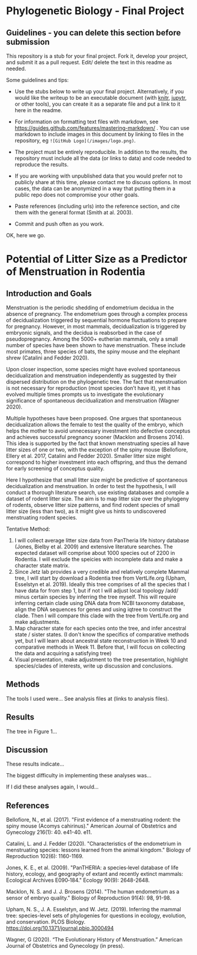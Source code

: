 # Phylogenetic Biology - Final Project

## Guidelines - you can delete this section before submission

This repository is a stub for your final project. Fork it, develop your project, and submit it as a pull request. Edit/ delete the text in this readme as needed.

Some guidelines and tips:

- Use the stubs below to write up your final project. Alternatively, if you would like the writeup to be an executable document (with [knitr](http://yihui.name/knitr/), [jupytr](http://jupyter.org/), or other tools), you can create it as a separate file and put a link to it here in the readme.

- For information on formatting text files with markdown, see https://guides.github.com/features/mastering-markdown/ . You can use markdown to include images in this document by linking to files in the repository, eg `![GitHub Logo](/images/logo.png)`.

- The project must be entirely reproducible. In addition to the results, the repository must include all the data (or links to data) and code needed to reproduce the results.

- If you are working with unpublished data that you would prefer not to publicly share at this time, please contact me to discuss options. In most cases, the data can be anonymized in a way that putting them in a public repo does not compromise your other goals.

- Paste references (including urls) into the reference section, and cite them with the general format (Smith at al. 2003).

- Commit and push often as you work.

OK, here we go.

# Potential of Litter Size as a Predictor of Menstruation in Rodentia 

## Introduction and Goals

  Menstruation is the periodic shedding of endometrium decidua in the absence of pregnancy. The endometrium goes through a complex process of decidualization triggered by sequential hormone fluctuations to prepare for pregnancy. However, in most mammals, decidualization is triggered by embryonic signals, and the decidua is reabsorbed in the case of pseudopregnancy. Among the 5000+ eutherian mammals, only a small number of species have been shown to have menstruation. These include most primates, three species of bats, the spiny mouse and the elephant shrew (Catalini and Fedder 2020). 
  
  Upon closer inspection, some species might have evolved spontaneous decidualization and menstruation independently as suggested by their dispersed distribution on the phylogenetic tree. The fact that menstruation is not necessary for reproduction (most species don’t have it), yet it has evolved multiple times prompts us to investigate the evolutionary significance of spontaneous decidualization and menstruation (Wagner 2020). 
  
  Multiple hypotheses have been proposed. One argues that spontaneous decidualization allows the female to test the quality of the embryo, which helps the mother to avoid unnecessary investment into defective conceptus and achieves successful pregnancy sooner (Macklon and Brosens 2014). This idea is supported by the fact that known menstruating species all have litter sizes of one or two, with the exception of the spiny mouse (Bellofiore, Ellery et al. 2017, Catalini and Fedder 2020). Smaller litter size might correspond to higher investment into each offspring, and thus the demand for early screening of conceptus quality.  
  
  Here I hypothesize that small litter size might be predictive of spontaneous decidualization and menstruation. In order to test the hypothesis, I will conduct a thorough literature search, use existing databases and compile a dataset of rodent litter size. The aim is to map litter size over the phylogeny of rodents, observe litter size patterns, and find rodent species of small litter size (less than two), as it might give us hints to undiscovered menstruating rodent species.
  
Tentative Method:
  1. I will collect average litter size data from PanTheria life history database (Jones, Bielby et al. 2009) and extensive literature searches. The expected dataset will comprise about 1000 species out of 2200 in Rodentia. I will exclude the speicies with incomplete data and make a character state matrix. 
  2. Since Jetz lab provides a very credible and relatively complete Mammal tree, I will start by download a Rodentia tree from VertLife.org (Upham, Esselstyn et al. 2019). Ideally this tree comprises of all the species that I have data for from step 1, but if not I will adjust local topology /add/ minus certain species by inferring the tree myself. This will require inferring certain clade using DNA data from NCBI taxonomy database, align the DNA sequences for genes and using iqtree to construct the clade. Then I will compare this clade with the tree from VertLife.org and make adjustments. 
  3. Map character state for each species onto the tree, and infer ancestral state / sister states. (I don't know the specifics of comparative methods yet, but I will learn about ancestral state reconstruction in Week 10 and comparative methods in Week 11. Before that, I will focus on collecting the data and acquiring a satisfying tree) 
  4. Visual presentation, make adjustment to the tree presentation, highlight species/clades of interests, write up discussion and conclusions. 

## Methods

The tools I used were... See analysis files at (links to analysis files).

## Results

The tree in Figure 1...

## Discussion

These results indicate...

The biggest difficulty in implementing these analyses was...

If I did these analyses again, I would...

## References

Bellofiore, N., et al. (2017). "First evidence of a menstruating rodent: the spiny mouse (Acomys cahirinus)." American Journal of Obstetrics and Gynecology 216(1): 40. e41-40. e11.
	
Catalini, L. and J. Fedder (2020). "Characteristics of the endometrium in menstruating species: lessons learned from the animal kingdom." Biology of Reproduction 102(6): 1160-1169.
	
Jones, K. E., et al. (2009). "PanTHERIA: a species‐level database of life history, ecology, and geography of extant and recently extinct mammals: Ecological Archives E090‐184." Ecology 90(9): 2648-2648.
	
Macklon, N. S. and J. J. Brosens (2014). "The human endometrium as a sensor of embryo quality." Biology of Reproduction 91(4): 98, 91-98.

Upham, N. S., J. A. Esselstyn, and W. Jetz. (2019). Inferring the mammal tree: species-level sets of phylogenies for questions in ecology, evolution, and conservation. PLOS Biology. https://doi.org/10.1371/journal.pbio.3000494

Wagner, G (2020). “The Evolutionary History of Menstruation.” American Journal of Obstetrics and Gynecology (in press).



